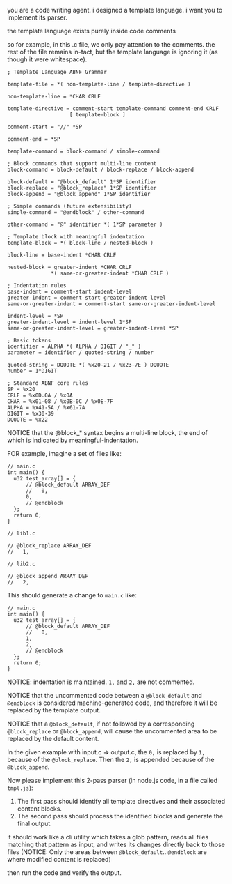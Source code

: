 you are a code writing agent.
i designed a template language.
i want you to implement its parser.

the template language exists purely inside code comments

so for example, in this .c file, 
we only pay attention to the comments.
the rest of the file remains in-tact,
but the template language is ignoring it (as though it were whitespace).

```
; Template Language ABNF Grammar

template-file = *( non-template-line / template-directive )

non-template-line = *CHAR CRLF

template-directive = comment-start template-command comment-end CRLF
                    [ template-block ]

comment-start = "//" *SP

comment-end = *SP

template-command = block-command / simple-command

; Block commands that support multi-line content
block-command = block-default / block-replace / block-append

block-default = "@block_default" 1*SP identifier
block-replace = "@block_replace" 1*SP identifier  
block-append = "@block_append" 1*SP identifier

; Simple commands (future extensibility)
simple-command = "@endblock" / other-command

other-command = "@" identifier *( 1*SP parameter )

; Template block with meaningful indentation
template-block = *( block-line / nested-block )

block-line = base-indent *CHAR CRLF

nested-block = greater-indent *CHAR CRLF
              *( same-or-greater-indent *CHAR CRLF )

; Indentation rules
base-indent = comment-start indent-level
greater-indent = comment-start greater-indent-level
same-or-greater-indent = comment-start same-or-greater-indent-level

indent-level = *SP
greater-indent-level = indent-level 1*SP
same-or-greater-indent-level = greater-indent-level *SP

; Basic tokens
identifier = ALPHA *( ALPHA / DIGIT / "_" )
parameter = identifier / quoted-string / number

quoted-string = DQUOTE *( %x20-21 / %x23-7E ) DQUOTE
number = 1*DIGIT

; Standard ABNF core rules
SP = %x20
CRLF = %x0D.0A / %x0A
CHAR = %x01-08 / %x0B-0C / %x0E-7F
ALPHA = %x41-5A / %x61-7A
DIGIT = %x30-39
DQUOTE = %x22
```

NOTICE that the @block_* syntax begins a multi-line block, the end of which is indicated by meaningful-indentation.

FOR example, imagine a set of files like:

```
// main.c
int main() {
  u32 test_array[] = {
      // @block_default ARRAY_DEF
      //   0,
      0,
      // @endblock
  };
  return 0;
}
```

```
// lib1.c

// @block_replace ARRAY_DEF
//   1,
```

```
// lib2.c

// @block_append ARRAY_DEF
//   2,
```

This should generate a change to `main.c` like:

```
// main.c
int main() {
  u32 test_array[] = {
      // @block_default ARRAY_DEF
      //   0,
      1,
      2,
      // @endblock
  };
  return 0;
}
```

NOTICE: indentation is maintained. `1,` and `2,` are not commented.

NOTICE that the uncommented code between a `@block_default` and `@endblock`
is considered machine-generated code,
and therefore it will be replaced by the template output.

NOTICE that a `@block_default`, if not followed by a corresponding `@block_replace` or `@block_append`, will cause the uncommented area to be replaced by the default content.

In the given example with input.c => output.c,
the `0,` is replaced by `1,` because of the `@block_replace`. Then the `2,` is appended because of the `@block_append`.

Now please implement this 2-pass parser (in node.js code, in a file called `tmpl.js`):

1. The first pass should identify all template directives and their associated content blocks.
2. The second pass should process the identified blocks and generate the final output.

it should work like a cli utility which takes a glob pattern,
reads all files matching that pattern as input,
and writes its changes directly back to those files
(NOTICE: Only the areas between `@block_default`...`@endblock` are where modified content is replaced)

then run the code and verify the output.